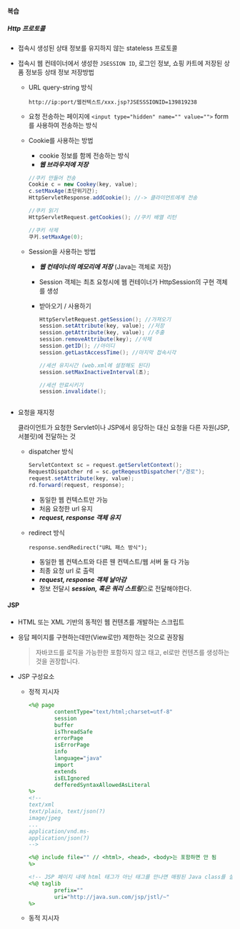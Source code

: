 #### 복습

##### Http 프로토콜

- 접속시 생성된 상태 정보를 유지하지 않는 stateless 프로토콜

- 접속시 웹 컨테이너에서 생성한 ```JSESSION ID```, 로그인 정보, 쇼핑 카트에 저장된 상품 정보등 상태 정보 저장방법

  - URL query-string 방식

    ```http://ip:port/웹컨텍스트/xxx.jsp?JSESSSIONID=139819238```

  - 요청 전송하는 페이지에 ```<input type="hidden" name="" value="">```  form 를 사용하여 전송하는 방식

  - Cookie를 사용하는 방법

    - cookie 정보를 함께 전송하는 방식
    - ***웹 브라우저에 저장***

    ```java
    //쿠키 만들어 전송
    Cookie c = new Cookey(key, value);
    c.setMaxAge(초단위기간);
    HttpServletResponse.addCookie(); //-> 클라이언트에게 전송
    
    //쿠키 읽기
    HttpServletRequest.getCookies(); //쿠키 배열 리턴
    
    //쿠키 삭제
    쿠키.setMaxAge(0);
    
    ```

  - Session을 사용하는 방법

    - ***웹 컨테이너의 메모리에 저장*** (Java는 객체로 저장)

    - Session 객체는 최초 요청시에 웹 컨테이너가 HttpSession의 구현 객체를 생성

    - 받아오기 / 사용하기

      ```java
      HttpServletRequest.getSession(); //가져오기
      session.setAttribute(key, value); //저장
      session.getAttribute(key, value); //추출
      session.removeAttribute(key); //삭제
      session.getID(); //아이디
      session.getLastAccessTime(); //마지막 접속시각
      
      //세션 유지시간 (web.xml에 설정해도 된다)
      session.setMaxInactiveInterval(초);
      
      //세션 만료시키기
      session.invalidate();
      
      
      
      ```

- 요청을 재지정

  클라이언트가 요청한 Servlet이나 JSP에서 응당하는 대신 요청을 다른 자원(JSP, 서블릿)에 전달하는 것

  - dispatcher 방식

    ```java
    ServletContext sc = request.getServletContext();
    RequestDispatcher rd = sc.getReqeustDispatcher("/경로");
    request.setAttribute(key, value);
    rd.forward(request, response);
    ```

    - 동일한 웹 컨텍스트만 가능
    - 처음 요청한 url 유지
    - ***request, response 객체 유지***

  - redirect 방식

    ```
    response.sendRedirect("URL 패스 방식");
    ```

    - 동일한 웹 컨텍스트와 다른 웬 컨텍스트/웹 서버 둘 다 가능
    - 최종 요청 url 로 출력
    - ***request, response 객체 날아감***
    - 정보 전달시 ***session, 혹은 쿼리 스트링***으로 전달해야한다.



#### JSP 

- HTML 또는 XML 기반의 동적인 웹 컨텐츠를 개발하는 스크립트

- 응답 페이지를 구현하는데만(View로만) 제한하는 것으로 권장됨

  > 자바코드를 로직을 가능한한 포함하지 않고 태고, el로만 컨텐츠를 생성하는것을 권장합니다.

- JSP 구성요소

  - 정적 지시자

    ```jsp
    <%@ page 
    		contentType="text/html;charset=utf-8" 
        	session
        	buffer
        	isThreadSafe
        	errorPage
        	isErrorPage
        	info
        	language="java"
        	import
        	extends
        	isELIgnored
        	defferedSyntaxAllowedAsLiteral
    %>
    <!-- 
    text/xml 
    text/plain, text/json(?)
    image/jpeg
    ...
    application/vnd.ms-
    application/json(?)
    -->
    
    <%@ include file="" // <html>, <head>, <body>는 포함하면 안 됨
    %>
    
    <!-- JSP 페이지 내에 html 태그가 아닌 태그를 만나면 매핑된 Java class를 실행시켜 줌 -->
    <%@ taglib
    		prefix=""
        	uri="http://java.sun.com/jsp/jstl/~"
    %>
    
    
    ```

    

  - 동적 지시자

    